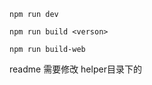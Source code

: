 
```
npm run dev
```

```
npm run build <verson>
```

```
npm run build-web
```

readme 需要修改 helper目录下的